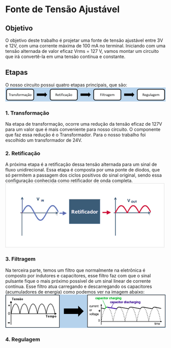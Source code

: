 # Fonte de Tensão Ajustável
## Objetivo
O objetivo deste trabalho é projetar uma fonte de tensão ajustável entre 3V e 12V, com uma corrente máxima de 100 mA no terminal. Iniciando com uma tensão alternada de valor eficaz Vrms = 127 V, vamos montar um circuito que irá convertê-la em uma tensão contínua e constante.
## Etapas
O nosso circuito possui quatro etapas principais, que são:
![alt text](https://github.com/yurifernandes96/Eletronica-USP/blob/main/Fonte%20de%20Tensao%20Ajustavel/images/etapas.png "Etapas")
### 1. Transformação
Na etapa de transformação, ocorre uma redução da tensão eficaz de 127V para um valor que é mais conveniente para nosso circuito. O componente que faz essa redução é o Transformador. Para o nosso trabalho foi escolhido um transformador de 24V.
### 2. Retificação
A próxima etapa é a retificação dessa tensão alternada para um sinal de fluxo unidirecional. Essa etapa é composta por uma ponte de diodos, que só permitem a passagem dos ciclos positivos do sinal original, sendo essa configuração conhecida como retificador de onda completa.
![alt text](https://github.com/yurifernandes96/Eletronica-USP/blob/main/Fonte%20de%20Tensao%20Ajustavel/images/Tipos-de-retificadores.png "Retificacao")
### 3. Filtragem
Na terceira parte, temos um filtro que normalmente na eletrônica é composto por indutores e capacitores, esse filtro faz com que o sinal pulsante fique o mais próximo possível de um sinal linear de corrente contínua. Esse filtro atua carregando e descarregando os capacitores (acumuladores de energia) como podemos ver na imagem abaixo:
![alt text](https://github.com/yurifernandes96/Eletronica-USP/blob/main/Fonte%20de%20Tensao%20Ajustavel/images/filtragem.PNG "Filtragem")

### 4. Regulagem

